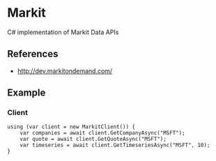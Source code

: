 Markit
======

C# implementation of Markit Data APIs

## References
- http://dev.markitondemand.com/

## Example
### Client
	using (var client = new MarkitClient()) {
		var companies = await client.GetCompanyAsync("MSFT");
		var quote = await client.GetQuoteAsync("MSFT");
		var timeseries = await client.GetTimeseriesAsync("MSFT", 10);	
	}